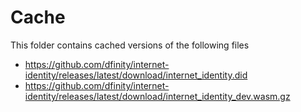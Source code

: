 # Cache

This folder contains cached versions of the following files

- <https://github.com/dfinity/internet-identity/releases/latest/download/internet_identity.did>
- <https://github.com/dfinity/internet-identity/releases/latest/download/internet_identity_dev.wasm.gz>
